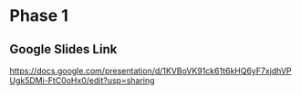 # Phase 1

## Google Slides Link
https://docs.google.com/presentation/d/1KVBoVK91ck61t6kHQ6yF7xjdhVPUgk5DMi-FtC0oHx0/edit?usp=sharing
